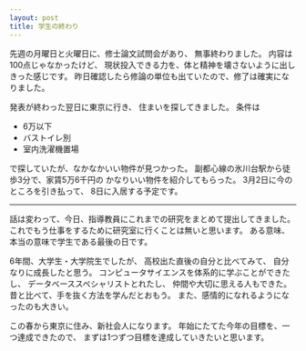 ```yaml
---
layout: post
title: 学生の終わり
---
```


先週の月曜日と火曜日に、修士論文試問会があり、
無事終わりました。
内容は100点じゃなかったけど、
現状投入できる力を、体と精神を壊さないように出しきった感じです。
昨日確認したら修論の単位も出ていたので、修了は確実になりました。


発表が終わった翌日に東京に行き、
住まいを探してきました。
条件は

* 6万以下
* バストイレ別
* 室内洗濯機置場

で探していたが、なかなかいい物件が見つかった。
副都心線の氷川台駅から徒歩3分で、家賃5万6千円の
かなりいい物件を紹介してもらった。
3月2日に今のところを引き払って、
8日に入居する予定です。


---

話は変わって、今日、指導教員にこれまでの研究をまとめて提出してきました。
これでもう仕事をするために研究室に行くことは無いと思います。
ある意味、本当の意味で学生である最後の日です。

6年間、大学生・大学院生でしたが、
高校出た直後の自分と比べてみて、
自分なりに成長したと思う。
コンピュータサイエンスを体系的に学ぶことができたし、
データベーススペシャリストとれたし、
仲間や大切に思える人もできた。
昔と比べて、手を抜く方法を学んだとおもう。
また、感情的になれるようになったのも大きい。

この春から東京に住み、新社会人になります。
年始にたてた今年の目標を、一つ達成できたので、
まずは1つずつ目標を達成していきたいと思います。
